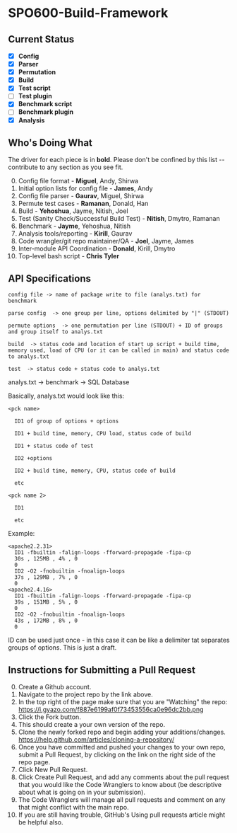 # SPO600-Build-Framework

## Current Status
- [x] **Config**
- [x] **Parser**
- [x] **Permutation**
- [x] **Build**
- [x] **Test script**
- [ ] **Test plugin**
- [x] **Benchmark script**
- [ ] **Benchmark plugin**
- [x] **Analysis**

## Who's Doing What 

The driver for each piece is in **bold**. Please don't be confined by this list -- contribute to any section as you see fit.

0. Config file format - **Miguel**, Andy, Shirwa
0. Initial option lists for config file - **James**, Andy
0. Config file parser - **Gaurav**, Miguel, Shirwa
0. Permute test cases - **Ramanan**, Donald, Han
0. Build - **Yehoshua**, Jayme, Nitish, Joel
0. Test (Sanity Check/Successful Build Test) - **Nitish**, Dmytro, Ramanan
0. Benchmark - **Jayme**, Yehoshua, Nitish
0. Analysis tools/reporting - **Kirill**, Gaurav
0. Code wrangler/git repo maintainer/QA - **Joel**, Jayme, James
0. Inter-module API Coordination - **Donald**, Kirill, Dmytro
0. Top-level bash script - **Chris Tyler**

## API Specifications

    config file -> name of package write to file (analys.txt) for benchmark 

    parse config  -> one group per line, options delimited by "|" (STDOUT) 

    permute options  -> one permutation per line (STDOUT) + ID of groups and group itself to analys.txt 

    build  -> status code and location of start up script + build time, memory used, load of CPU (or it can be called in main) and status code to analys.txt 

    test  -> status code + status code to analys.txt

analys.txt -> benchmark -> SQL Database

Basically, analys.txt would look like this:

    <pck name>

      ID1 of group of options + options
      
      ID1 + build time, memory, CPU load, status code of build
      
      ID1 + status code of test
      
      ID2 +options
      
      ID2 + build time, memory, CPU, status code of build
      
      etc

    <pck name 2>

      ID1
  
      etc
      
Example:

    <apache2.2.31>
      ID1 -fbuiltin -falign-loops -fforward-propagade -fipa-cp
      30s , 125MB , 4% , 0
      0
      ID2 -O2 -fnobuiltin -fnoalign-loops
      37s , 129MB , 7% , 0
      0
    <apache2.4.16>
      ID1 -fbuiltin -falign-loops -fforward-propagade -fipa-cp
      39s , 151MB , 5% , 0
      0
      ID2 -O2 -fnobuiltin -fnoalign-loops
      43s , 172MB , 8% , 0
      0


ID can be used just once - in this case it can be like a delimiter tat separates groups of options.
This is just a draft.


## Instructions for Submitting a Pull Request
0. Create a Github account.
0. Navigate to the project repo by the link above.
0. In the top right of the page make sure that you are "Watching" the repo: https://i.gyazo.com/f887e6199af0f73453556ca0e96dc2bb.png
0. Click the Fork button.
0. This should create a your own version of the repo.
0. Clone the newly forked repo and begin adding your additions/changes. https://help.github.com/articles/cloning-a-repository/
0. Once you have committed and pushed your changes to your own repo, submit a Pull Request, by clicking on the link on the right side of the repo page.
0. Click New Pull Request.
0. Click Create Pull Request, and add any comments about the pull request that you would like the Code Wranglers to know about (be descriptive about what is going on in your submission).
0. The Code Wranglers will manage all pull requests and comment on any that might conflict with the main repo.
0. If you are still having trouble, GitHub's Using pull requests article might be helpful also.
